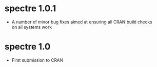 # spectre 1.0.1

- A number of minor bug fixes aimed at ensuring all CRAN build checks on all systems work

# spectre 1.0

- First submission to CRAN
